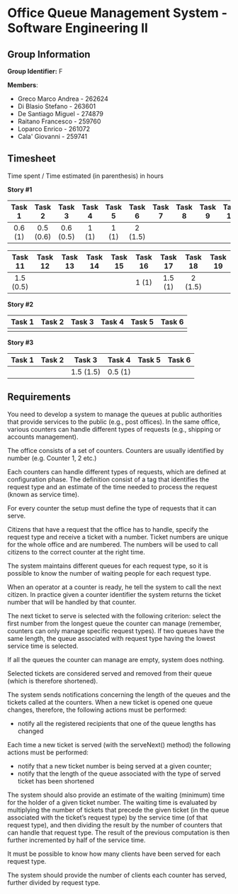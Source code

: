 # Office Queue Management System - Software Engineering II 
## Group Information
**Group Identifier:** F  

**Members**:
* Greco Marco Andrea - 262624
* Di Blasio Stefano - 263601
* De Santiago Miguel - 274879
* Raitano Francesco - 259760
* Loparco Enrico - 261072
* Cala' Giovanni - 259741

## Timesheet
Time spent / Time estimated (in parenthesis) in hours

**Story #1**

| Task 1 | Task 2 | Task 3 | Task 4 | Task 5 | Task 6 | Task 7 | Task 8 | Task 9 | Task 10 |
|:------:|:------:|:------:|:------:|:------:|:------:|:------:|:------:|:------:|:------:|
| 0.6 (1)| 0.5 (0.6)| 0.6 (0.5)  | 1 (1)  | 1 (1)  | 2 (1.5) | | | | ||

| Task 11 | Task 12 | Task 13 | Task 14 | Task 15 | Task 16 | Task 17 | Task 18 | Task 19 |
|:------:|:------:|:------:|:------:|:------:|:------:|:------:|:------:|:------:|
| 1.5 (0.5)| |   |   |   | 1 (1) | 1.5 (1) | 2 (1.5) | | |

**Story #2**

| Task 1 | Task 2 | Task 3 | Task 4 | Task 5 | Task 6 |
|:------:|:------:|:------:|:------:|:------:|:------:|
| | |   |   |   |  | | | | ||

**Story #3**

| Task 1 | Task 2 | Task 3 | Task 4 | Task 5 | Task 6 |
|:------:|:------:|:------:|:------:|:------:|:------:|
| | | 1.5 (1.5) | 0.5 (1)  |  |  | | | 




## Requirements

You need to develop a system to manage the queues at public authorities that provide services to the public (e.g., post offices). In the same office, various counters can handle different types of requests (e.g., shipping or accounts management).

The office consists of a set of counters. Counters are usually identified by number (e.g. Counter 1, 2 etc.)

Each counters can handle different types of requests, which are defined at configuration phase. The definition consist of a tag that identifies the request type and an estimate of the time needed to process the request (known as service time).

For every counter the setup must define the type of requests that it can serve.

Citizens that have a request that the office has to handle, specify the request type and receive a ticket with a number. Ticket numbers are unique for the whole office and are numbered. The numbers will be used to call citizens to the correct counter at the right time.

The system maintains different queues for each request type, so it is possible to know the number of waiting people for each request type.

When an operator at a counter is ready, he tell the system to call the next citizen. In practice given a counter identifier the system returns the ticket number that will be handled by that counter.

The next ticket to serve is selected with the following criterion: select the first number from the longest queue the counter can manage (remember, counters can only manage specific request types). If two queues have the same length, the queue associated with request type having the lowest service time is selected.

If all the queues the counter can manage are empty, system does nothing.

Selected tickets are considered served and removed from their queue (which is therefore shortened).

The system sends notifications concerning the length of the queues and the tickets called at the counters. When a new ticket is opened one queue changes, therefore, the following actions must be performed:

* notify all the registered recipients that one of the queue lengths has changed

Each time a new ticket is served (with the serveNext() method) the following actions must be performed:

* notify that a new ticket number is being served at a given counter;
* notify that the length of the queue associated with the type of served ticket has been shortened

The system should also provide an estimate of the waiting (minimum) time for the holder of a given ticket number. The waiting time is evaluated by multiplying the number of tickets that precede the given ticket (in the queue associated with the ticket’s request type) by the service time (of that request type), and then dividing the result by the number of counters that can handle that request type. The result of the previous computation is then further incremented by half of the service time.

It must be possible to know how many clients have been served for each request type.

The system should provide the number of clients each counter has served, further divided by request type.
